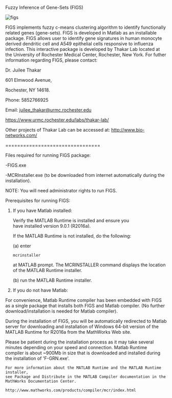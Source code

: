 Fuzzy Inference of Gene-Sets (FIGS)


![figs](https://cloud.githubusercontent.com/assets/21067499/19664277/a6f15b0e-9a0d-11e6-95fb-4376af6808ff.png)



FIGS implements fuzzy c-means clustering algorithm to identify functionally related genes (gene-sets). FIGS is developed in Matlab as an installable package. FIGS allows user to identify gene signatures in human monocyte derived dendritic cell and A549 epithelial cells  responsive to influenza infection. This interactive package is developed by Thakar Lab located at the University of Rochester Medical Center, Rochester, New York. For futher information regarding FIGS, please contact: 

 
Dr. Juilee Thakar 

601 Elmwood Avenue,

Rochester, NY 14618.

Phone: 5852766925

Email: juilee_thakar@urmc.rochester.edu

https://www.urmc.rochester.edu/labs/thakar-lab/


Other projects of Thakar Lab can be accessed at: http://www.bio-networks.com/ 

 
 ================================
 
 
 Files required for running FIGS package:
 
 
 -FIGS.exe
 
 -MCRInstaller.exe  (to be downloaded from internet automatically during the installation). 

  NOTE: You will need administrator rights to run FIGS. 





Prerequisites for running FIGS: 


1. If you have Matlab installed: 


   Verify the MATLAB Runtime is installed and ensure you    
   have installed version 9.0.1 (R2016a).   

   If the MATLAB Runtime is not installed, do the following:
   
   (a) enter
  
       mcrinstaller
      
      at MATLAB prompt. The MCRINSTALLER command displays the 
      location of the MATLAB Runtime installer.

   (b) run the MATLAB Runtime installer.
   
   

2.  If you do not have Matlab: 
   

   For convenience, Matlab Runtime compiler has been embedded with FIGS as a single package that installs both FIGS and Matlab
   compiler. (No further download/installation is needed for Matlab compiler). 

   During the installation of FIGS, you will be automatically redirected to Matlab server for downloading and installation of
   Windows 64-bit version of the MATLAB Runtime for R2016a from the MathWorks Web site.
   
   Please be patient during the installation process as it may take several minutes depending on your speed and connection. 
   Matlab Runtime compiler is about ~900Mb in size that is downloaded and installed during the installation of 'F-GRN.exe'.     

   
    For more information about the MATLAB Runtime and the MATLAB Runtime installer, 
    see Package and Distribute in the MATLAB Compiler documentation in the MathWorks Documentation Center.    

    http://www.mathworks.com/products/compiler/mcr/index.html

   











